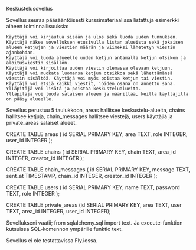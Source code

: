 Keskustelusovellus

Sovellus seuraa pääsääntöisesti kurssimateriaalissa listattuja esimerkki aiheen toiminnallisuuksia:

    Käyttäjä voi kirjautua sisään ja ulos sekä luoda uuden tunnuksen.
    Käyttäjä näkee sovelluksen etusivulla listan alueista sekä jokaisen alueen ketjujen ja viestien määrän ja viimeksi lähetetyn viestin ajankohdan.
    Käyttäjä voi luoda alueelle uuden ketjun antamalla ketjun otsikon ja aloitusviestin sisällön.
    Käyttäjä voi kirjoittaa uuden viestin olemassa olevaan ketjuun.
    Käyttäjä voi muokata luomansa ketjun otsikkoa sekä lähettämänsä viestin sisältöä. Käyttäjä voi myös poistaa ketjun tai viestin.
    Käyttäjä voi etsiä kaikki viestit, joiden osana on annettu sana.
    Ylläpitäjä voi lisätä ja poistaa keskustelualueita.
    Ylläpitäjä voi luoda salaisen alueen ja määrittää, keillä käyttäjillä on pääsy alueelle.

Sovellus perustuu 5 taulukkoon, areas hallitsee keskustelu-alueita, chains hallitsee ketjuja, chain_messages hallitsee viestejä, users käyttäjiä ja private_areas salaiset alueet.

CREATE TABLE areas ( id SERIAL PRIMARY KEY, area TEXT, role INTEGER, user_id INTEGER );

CREATE TABLE chains ( id SERIAL PRIMARY KEY, chain TEXT, area_id INTEGER, creator_id INTEGER );

CREATE TABLE chain_messages ( id SERIAL PRIMARY KEY, message TEXT, sent_at TIMESTAMP, chain_id INTEGER, creator_id INTEGER );

CREATE TABLE users ( id SERIAL PRIMARY KEY, name TEXT, password TEXT, role INTEGER );

CREATE TABLE private_areas (id SERIAL PRIMARY KEY, area TEXT, user TEXT, area_id INTEGER, user_id INTEGER);


Sovellukseni vaatii; from sqlalchemy.sql import text. Ja execute-funktion kutsuissa SQL-komennon ympärille funktio text.

Sovellus ei ole testattavissa Fly.iossa.
